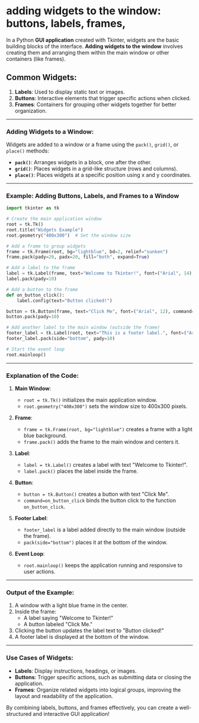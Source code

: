 # adding widgets to the window: buttons, labels, frames,

In a Python **GUI application** created with Tkinter, widgets are the basic building blocks of the interface. **Adding widgets to the window** involves creating them and arranging them within the main window or other containers (like frames).

## Common Widgets:

1. **Labels**: Used to display static text or images.
2. **Buttons**: Interactive elements that trigger specific actions when clicked.
3. **Frames**: Containers for grouping other widgets together for better organization.

---

### Adding Widgets to a Window:

Widgets are added to a window or a frame using the `pack()`, `grid()`, or `place()` methods:

- **`pack()`**: Arranges widgets in a block, one after the other.
- **`grid()`**: Places widgets in a grid-like structure (rows and columns).
- **`place()`**: Places widgets at a specific position using x and y coordinates.

---

### Example: Adding Buttons, Labels, and Frames to a Window

```python
import tkinter as tk

# Create the main application window
root = tk.Tk()
root.title("Widgets Example")
root.geometry("400x300")  # Set the window size

# Add a frame to group widgets
frame = tk.Frame(root, bg="lightblue", bd=2, relief="sunken")
frame.pack(pady=20, padx=20, fill="both", expand=True)

# Add a label to the frame
label = tk.Label(frame, text="Welcome to Tkinter!", font=("Arial", 14), bg="lightblue")
label.pack(pady=10)

# Add a button to the frame
def on_button_click():
    label.config(text="Button clicked!")

button = tk.Button(frame, text="Click Me", font=("Arial", 12), command=on_button_click)
button.pack(pady=10)

# Add another label to the main window (outside the frame)
footer_label = tk.Label(root, text="This is a footer label.", font=("Arial", 10), fg="gray")
footer_label.pack(side="bottom", pady=10)

# Start the event loop
root.mainloop()
```

---

### Explanation of the Code:

1. **Main Window**:

   - `root = tk.Tk()` initializes the main application window.
   - `root.geometry("400x300")` sets the window size to 400x300 pixels.

2. **Frame**:

   - `frame = tk.Frame(root, bg="lightblue")` creates a frame with a light blue background.
   - `frame.pack()` adds the frame to the main window and centers it.

3. **Label**:

   - `label = tk.Label()` creates a label with text "Welcome to Tkinter!".
   - `label.pack()` places the label inside the frame.

4. **Button**:

   - `button = tk.Button()` creates a button with text "Click Me".
   - `command=on_button_click` binds the button click to the function `on_button_click`.

5. **Footer Label**:

   - `footer_label` is a label added directly to the main window (outside the frame).
   - `pack(side="bottom")` places it at the bottom of the window.

6. **Event Loop**:
   - `root.mainloop()` keeps the application running and responsive to user actions.

---

### Output of the Example:

1. A window with a light blue frame in the center.
2. Inside the frame:
   - A label saying "Welcome to Tkinter!"
   - A button labeled "Click Me."
3. Clicking the button updates the label text to "Button clicked!"
4. A footer label is displayed at the bottom of the window.

---

### Use Cases of Widgets:

- **Labels**: Display instructions, headings, or images.
- **Buttons**: Trigger specific actions, such as submitting data or closing the application.
- **Frames**: Organize related widgets into logical groups, improving the layout and readability of the application.

By combining labels, buttons, and frames effectively, you can create a well-structured and interactive GUI application!
